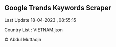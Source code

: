 

## Google Trends Keywords Scraper 
 
Last Update 18-04-2023 , 08:55:15

Country List :
VIETNAM.json



© Abdul Muttaqin 
